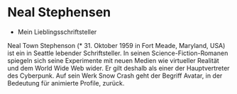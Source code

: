 # Neal Stephensen
* Mein Lieblingsschriftsteller

Neal Town Stephenson (* 31. Oktober 1959 in Fort Meade, Maryland, USA) ist ein in Seattle lebender Schriftsteller. In seinen Science-Fiction-Romanen spiegeln sich seine Experimente mit neuen Medien wie virtueller Realität und dem World Wide Web wider. Er gilt deshalb als einer der Hauptvertreter des Cyberpunk. Auf sein Werk Snow Crash geht der Begriff Avatar, in der Bedeutung für animierte Profile, zurück.
